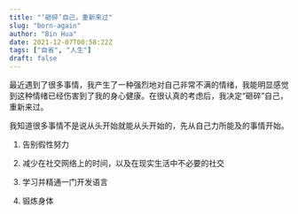 ```yaml
---
title: "‘砸碎’自己，重新来过"
slug: "born-again"
author: "Bin Hua"
date: 2021-12-07T00:58:22Z
tags: ["自省", "人生"]
draft: false
---
```


最近遇到了很多事情，我产生了一种强烈地对自己非常不满的情绪，我能明显感觉到这种情绪已经伤害到了我的身心健康。在很认真的考虑后，我决定“砸碎”自己，重新来过。

我知道很多事情不是说从头开始就能从头开始的，先从自己力所能及的事情开始。

1. 告别假性努力

2. 减少在社交网络上的时间，以及在现实生活中不必要的社交

3. 学习并精通一门开发语言

4. 锻炼身体
